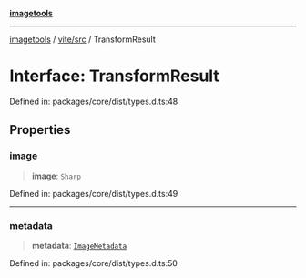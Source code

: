 [**imagetools**](../../../README.md)

***

[imagetools](../../../modules.md) / [vite/src](../README.md) / TransformResult

# Interface: TransformResult

Defined in: packages/core/dist/types.d.ts:48

## Properties

### image

> **image**: `Sharp`

Defined in: packages/core/dist/types.d.ts:49

***

### metadata

> **metadata**: [`ImageMetadata`](ImageMetadata.md)

Defined in: packages/core/dist/types.d.ts:50
